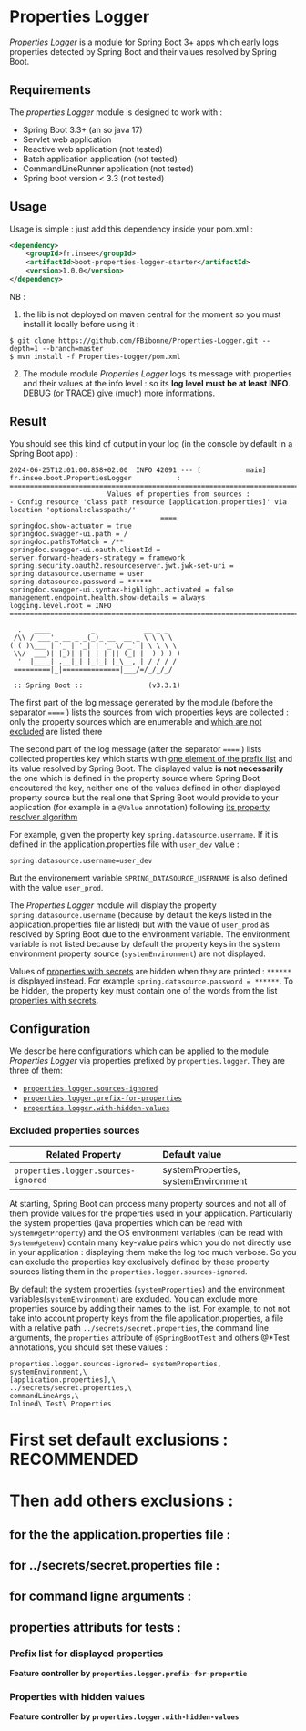 # Properties Logger

_Properties Logger_ is a module for Spring Boot 3+ apps which early logs properties
detected by Spring Boot and their values resolved by Spring Boot.

## Requirements

The _properties Logger_ module is designed to work with :
- Spring Boot 3.3+ (an so java 17)
- Servlet web application
- Reactive web application (not tested)
- Batch application application (not tested)
- CommandLineRunner application (not tested)
- Spring boot version < 3.3 (not tested)

## Usage

Usage is simple : just add this dependency inside your pom.xml :
```xml
<dependency>
    <groupId>fr.insee</groupId>
    <artifactId>boot-properties-logger-starter</artifactId>
    <version>1.0.0</version>
</dependency>
```

NB : 

1. the lib is not deployed on maven central for the moment so you must install
it locally before using it :
```shell
$ git clone https://github.com/FBibonne/Properties-Logger.git --depth=1 --branch=master
$ mvn install -f Properties-Logger/pom.xml
```

2. The module module _Properties Logger_ logs its message with properties and their values
at the info level : so its **log level must be at least INFO**. DEBUG (or TRACE) give (much) more
informations.

## Result

You should see this kind of output in your log (in the console by default in a Spring Boot app) :
```text
2024-06-25T12:01:00.858+02:00  INFO 42091 --- [           main] fr.insee.boot.PropertiesLogger           : 
================================================================================
                        Values of properties from sources :
- Config resource 'class path resource [application.properties]' via location 'optional:classpath:/'
                                     ====
springdoc.show-actuator = true
springdoc.swagger-ui.path = /
springdoc.pathsToMatch = /**
springdoc.swagger-ui.oauth.clientId = 
server.forward-headers-strategy = framework
spring.security.oauth2.resourceserver.jwt.jwk-set-uri = 
spring.datasource.username = user
spring.datasource.password = ******
springdoc.swagger-ui.syntax-highlight.activated = false
management.endpoint.health.show-details = always
logging.level.root = INFO
================================================================================

  .   ____          _            __ _ _
 /\\ / ___'_ __ _ _(_)_ __  __ _ \ \ \ \
( ( )\___ | '_ | '_| | '_ \/ _` | \ \ \ \
 \\/  ___)| |_)| | | | | || (_| |  ) ) ) )
  '  |____| .__|_| |_|_| |_\__, | / / / /
 =========|_|==============|___/=/_/_/_/

 :: Spring Boot ::                (v3.3.1)
```

The first part of the log message generated by the module (before the separator `====` )
lists the sources from wich properties keys are collected : only the property sources
which are enumerable and [which are not excluded](#excluded-properties-sources) are listed there

The second part of the log message (after the separator `====` ) lists collected properties
key which starts with [one element of the prefix list](#prefix-list-for-displayed-properties) 
and its value resolved by Spring Boot. The displayed value **is not necessarily** the one
which is defined in the property source where Spring Boot encoutered the key, neither one
of the values defined in other displayed property source but the real one that Spring Boot
would provide to your application (for example in a `@Value` annotation) following [its 
property resolver algorithm](https://docs.spring.io/spring-boot/reference/features/external-config.html)

For example, given the property key `spring.datasource.username`. If it is defined in the 
application.properties file with `user_dev` value :
```properties
spring.datasource.username=user_dev
```

But the environement variable `SPRING_DATASOURCE_USERNAME` is also defined with the value
`user_prod`.

The _Properties Logger_ module will display the property `spring.datasource.username` (because
by default the keys listed in the application.properties file ar listed) but with the value of
`user_prod` as resolved by Spring Boot due to the environment variable. The environment variable
is not listed because by default the property keys in the system environment property source (`systemEnvironment`)
are not displayed.

Values of [properties with secrets](#properties-with-hidden-values) are hidden when they are printed :
`******` is displayed instead. For example `spring.datasource.password = ******`. To be hidden, the 
property key must contain one of the words from the list [properties with secrets](#properties-with-hidden-values).

## Configuration

We describe here configurations which can be applied to the module _Properties Logger_ via 
properties prefixed by `properties.logger`. They are three of them:
- [`properties.logger.sources-ignored`](#excluded-properties-sources)
- [`properties.logger.prefix-for-properties`](#prefix-list-for-displayed-properties)
- [`properties.logger.with-hidden-values`](#properties-with-hidden-values)

### Excluded properties sources

| Related Property                    | Default value                        |
|-------------------------------------|:-------------------------------------|
| `properties.logger.sources-ignored` | systemProperties, systemEnvironment  |

At starting, Spring Boot can process many property sources and not all of them  provide values for
the properties used in your application. Particularly the system properties (java properties which 
can be read with `System#getProperty`) and the OS environment variables (can be read with `System#getenv`)
contain many key-value pairs which you do not directly use in your application : displaying 
them make the log too much verbose. So you can exclude the properties key exclusively defined by these property
sources listing them in the  `properties.logger.sources-ignored`.

By default the system properties (`systemProperties`) and the environment variables(`systemEnvironment`)
are excluded. You can exclude more properties source by adding their names to the list. 
For example, to not not take into account property keys from the file application.properties, a file with a relative path
`../secrets/secret.properties`, the command line arguments, the `properties` attribute of `@SpringBootTest` and others 
@*Test annotations, you should set these values :
```properties
properties.logger.sources-ignored= systemProperties, systemEnvironment,\
[application.properties],\
../secrets/secret.properties,\
commandLineArgs,\
Inlined\ Test\ Properties
```

# First set default exclusions : RECOMMENDED
# Then add others exclusions :
## for the the application.properties file :
## for ../secrets/secret.properties file :
## for command ligne arguments :
## properties attributs for tests :

### Prefix list for displayed properties

**Feature controller by `properties.logger.prefix-for-propertie`**

### Properties with hidden values

**Feature controller by `properties.logger.with-hidden-values`**
